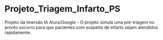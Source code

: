 # Projeto_Triagem_Infarto_PS
Projeto da Imersão IA Alura/Google - O projeto simula uma pré-triagem no pronto socorro para que pacientes com suspeita de infarto sejam atendidos rapidamente.
